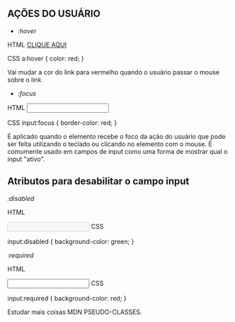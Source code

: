 ## AÇÕES DO USUÁRIO

* *:hover*

HTML
<a href="#">CLIQUE AQUI</a>

CSS
a:hover {
  color: red;
}

Vai mudar a cor do link para vermelho quando o usuário passar o mouse sobre o link


* *:focus*

HTML
<input type="text">

CSS
input:focus {
  border-color: red;
}

É aplicado quando o elemento recebe o foco da ação do usuário que pode ser feita utilizando o teclado ou clicando no elemento com o mouse. É comumente usado em campos de input como uma forma de mostrar qual o input "ativo".

## Atributos para desabilitar o campo input

*:disabled*

HTML

<input type="text" disabled>
CSS

input:disabled {
  background-color: green;
}


:*required*

HTML

<input type="text" required>
CSS

input:required {
  background-color: red;
}

Estudar mais coisas MDN PSEUDO-CLASSES.